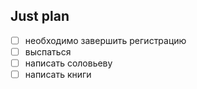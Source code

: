 ## Just plan
- [ ] необходимо завершить регистрацию 
- [ ] выспаться 
- [ ] написать соловьеву 
- [ ] написать книги
